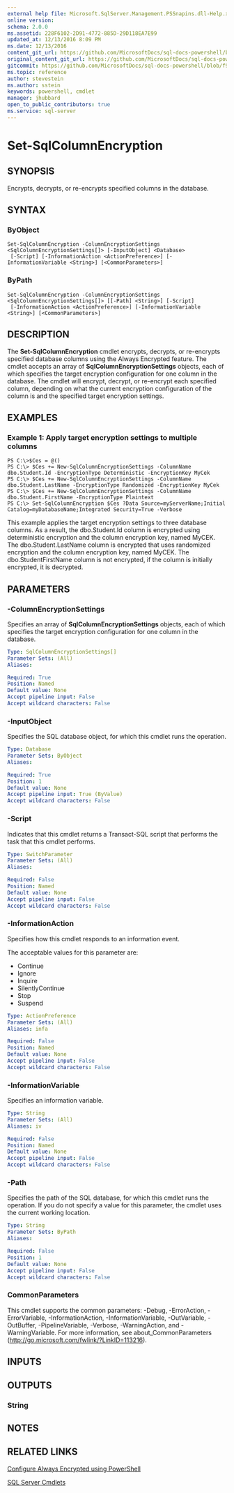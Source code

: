 ```yaml
---
external help file: Microsoft.SqlServer.Management.PSSnapins.dll-Help.xml
online version: 
schema: 2.0.0
ms.assetid: 228F6102-2D91-4772-885D-29D118EA7E99
updated_at: 12/13/2016 8:09 PM
ms.date: 12/13/2016
content_git_url: https://github.com/MicrosoftDocs/sql-docs-powershell/blob/live/sqlserver-cmdlets/sqlserver-module/vlatest/Set-SqlColumnEncryption.md
original_content_git_url: https://github.com/MicrosoftDocs/sql-docs-powershell/blob/live/sqlserver-cmdlets/sqlserver-module/vlatest/Set-SqlColumnEncryption.md
gitcommit: https://github.com/MicrosoftDocs/sql-docs-powershell/blob/f97823fbeb2d71358573a8e4b5c2c322a3a5c138/sqlserver-cmdlets/sqlserver-module/vlatest/Set-SqlColumnEncryption.md
ms.topic: reference
author: stevestein
ms.author: sstein
keywords: powershell, cmdlet
manager: jhubbard
open_to_public_contributors: true
ms.service: sql-server
---
```


# Set-SqlColumnEncryption

## SYNOPSIS
Encrypts, decrypts, or re-encrypts specified columns in the database.

## SYNTAX

### ByObject
```
Set-SqlColumnEncryption -ColumnEncryptionSettings <SqlColumnEncryptionSettings[]> [-InputObject] <Database>
 [-Script] [-InformationAction <ActionPreference>] [-InformationVariable <String>] [<CommonParameters>]
```

### ByPath
```
Set-SqlColumnEncryption -ColumnEncryptionSettings <SqlColumnEncryptionSettings[]> [[-Path] <String>] [-Script]
 [-InformationAction <ActionPreference>] [-InformationVariable <String>] [<CommonParameters>]
```

## DESCRIPTION
The **Set-SqlColumnEncryption** cmdlet encrypts, decrypts, or re-encrypts specified database columns using the Always Encrypted feature.
The cmdlet accepts an array of **SqlColumnEncryptionSettings** objects, each of which specifies the target encryption configuration for one column in the database.
The cmdlet will encrypt, decrypt, or re-encrypt each specified column, depending on what the current encryption configuration of the column is and the specified target encryption settings.

## EXAMPLES

### Example 1: Apply target encryption settings to multiple columns
```
PS C:\>$Ces = @()
PS C:\> $Ces += New-SqlColumnEncryptionSettings -ColumnName dbo.Student.Id -EncryptionType Deterministic -EncryptionKey MyCek
PS C:\> $Ces += New-SqlColumnEncryptionSettings -ColumnName dbo.Student.LastName -EncryptionType Randomized -EncryptionKey MyCek
PS C:\> $Ces += New-SqlColumnEncryptionSettings -ColumnName dbo.Student.FirstName -EncryptionType Plaintext
PS C:\> Set-SqlColumnEncryption $Ces ?Data Source=myServerName;Initial Catalog=myDatabaseName;Integrated Security=True -Verbose
```

This example applies the target encryption settings to three database columns.
As a result, the dbo.Student.Id column is encrypted using deterministic encryption and the column encryption key, named MyCEK.
The dbo.Student.LastName column is encrypted that uses randomized encryption and the column encryption key, named MyCEK.
The dbo.StudentFirstName column is not encrypted, if the column is initially encrypted, it is decrypted.

## PARAMETERS

### -ColumnEncryptionSettings
Specifies an array of **SqlColumnEncryptionSettings** objects, each of which specifies the target encryption configuration for one column in the database.

```yaml
Type: SqlColumnEncryptionSettings[]
Parameter Sets: (All)
Aliases: 

Required: True
Position: Named
Default value: None
Accept pipeline input: False
Accept wildcard characters: False
```

### -InputObject
Specifies the SQL database object, for which this cmdlet runs the operation.

```yaml
Type: Database
Parameter Sets: ByObject
Aliases: 

Required: True
Position: 1
Default value: None
Accept pipeline input: True (ByValue)
Accept wildcard characters: False
```

### -Script
Indicates that this cmdlet returns a Transact-SQL script that performs the task that this cmdlet performs.

```yaml
Type: SwitchParameter
Parameter Sets: (All)
Aliases: 

Required: False
Position: Named
Default value: None
Accept pipeline input: False
Accept wildcard characters: False
```

### -InformationAction
Specifies how this cmdlet responds to an information event.

The acceptable values for this parameter are:

- Continue
- Ignore
- Inquire
- SilentlyContinue
- Stop
- Suspend

```yaml
Type: ActionPreference
Parameter Sets: (All)
Aliases: infa

Required: False
Position: Named
Default value: None
Accept pipeline input: False
Accept wildcard characters: False
```

### -InformationVariable
Specifies an information variable.

```yaml
Type: String
Parameter Sets: (All)
Aliases: iv

Required: False
Position: Named
Default value: None
Accept pipeline input: False
Accept wildcard characters: False
```

### -Path
Specifies the path of the SQL database, for which this cmdlet runs the operation.
If you do not specify a value for this parameter, the cmdlet uses the current working location.

```yaml
Type: String
Parameter Sets: ByPath
Aliases: 

Required: False
Position: 1
Default value: None
Accept pipeline input: False
Accept wildcard characters: False
```

### CommonParameters
This cmdlet supports the common parameters: -Debug, -ErrorAction, -ErrorVariable, -InformationAction, -InformationVariable, -OutVariable, -OutBuffer, -PipelineVariable, -Verbose, -WarningAction, and -WarningVariable. For more information, see about_CommonParameters (http://go.microsoft.com/fwlink/?LinkID=113216).

## INPUTS

## OUTPUTS

### String

## NOTES

## RELATED LINKS

[Configure Always Encrypted using PowerShell](https://msdn.microsoft.com/library/mt755926.aspx)

[SQL Server Cmdlets](xref:sqlserver-module/vlatest/SqlServer.md)


